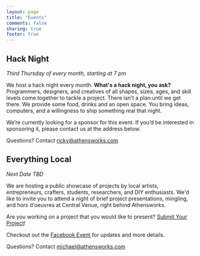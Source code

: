 ```yaml
---
layout: page
title: "Events"
comments: false
sharing: true
footer: true
---
```



Hack Night
----------
*Third Thursday of every month, starting at 7 pm*

We host a hack night every month. **What's a hack night, you ask?** Programmers, designers, and creatives of all shapes, sizes, ages, and skill levels come together to tackle a project.  There isn't a plan until we get there.  We provide some food, drinks and an open space.  You bring ideas, computers, and a willingness to ship something real that night.

We’re currently looking for a sponsor for this event.  If you’d be interested in sponsoring it, please contact us at the address below.

Questions? Contact [ricky@athensworks.com](mailto:ricky@athensworks.com)

Everything Local
-------------------
*Next Date TBD*

We are hosting a public showcase of projects by local artists, entrepreneurs, crafters, students, researchers, and DIY enthusiasts. We'd like to invite you to attend a night of brief project presentations, mingling, and hors d'oeuvres at Central Venue, right behind Athensworks.

Are you working on a project that you would like to present? [Submit Your Project](https://docs.google.com/a/rickychilcott.com/spreadsheet/viewform?formkey=dElRVVg1SmpMSGliOUhNTVQ2cG5FR3c6MQ)!

Checkout out the [Facebook Event](https://www.facebook.com/events/455622807841186/) for updates and more details.

Questions? Contact [michael@athensworks.com](mailto:michael@athensworks.com)


